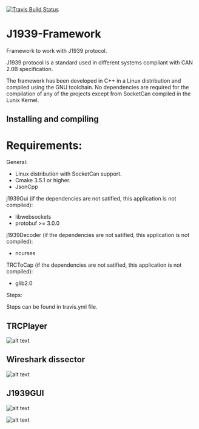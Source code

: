 [![Travis Build Status](https://travis-ci.org/famez/J1939-Framework.svg?branch=master)](https://travis-ci.com/famez/J1939-Framework)

# J1939-Framework
Framework to work with J1939 protocol. 

J1939 protocol is a standard used in different systems compliant with CAN 2.0B specification.

The framework has been developed in C++ in a Linux distribution and compiled using the GNU toolchain. No dependencies are required for the compilation of any of the projects except from SocketCan compiled in the Lunix Kernel.

## Installing and compiling

# Requirements:
General:
- Linux distribution with SocketCan support.
- Cmake 3.5.1 or higher.
- JsonCpp

j1939Gui (if the dependencies are not satified, this application is not compiled):
- libwebsockets
- protobuf >= 3.0.0

j1939Decoder (if the dependencies are not satified, this application is not compiled):
- ncurses

TRCToCap (if the dependencies are not satified, this application is not compiled):
- glib2.0

Steps:

Steps can be found in travis.yml file.
    
## TRCPlayer

![alt text](https://github.com/famez/J1939-Framework/blob/master/BinUtils/TRCPlayer/TRCPlayer.png)

    
## Wireshark dissector

![alt text](https://github.com/famez/J1939-Framework/blob/master/wireshark/dissector/J1939-plugin.png)

## J1939GUI

![alt text](https://github.com/famez/J1939-Framework/blob/master/Graph.png)

![alt text](https://github.com/famez/J1939-Framework/blob/master/GUI_WEB/J1939GUI.png)
